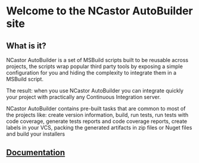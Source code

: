 # Welcome to the NCastor AutoBuilder site #

## What is it? ##

NCastor AutoBuilder is a set of MSBuild scripts built to be reusable across projects, the scripts wrap popular third party tools by exposing a simple configuration for you and hiding the complexity to integrate them in a MSBuild script. 

The result: when you use NCastor AutoBuilder you can integrate quickly your project with practically any Continuous Integration server.

NCastor AutoBuilder contains pre-built tasks that are common to most of the projects like: create version information, build, run tests, run tests with code coverage, generate tests reports and code coverage reports, create labels in your VCS, packing the generated artifacts in zip files or Nuget files and build your installers

## [Documentation](wiki/Documentation) ##




